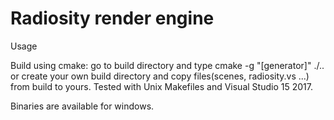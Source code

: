 # Radiosity render engine

Usage

Build using cmake: go to build directory and type cmake -g "[generator]" ./.. or create your own build directory and copy files(scenes, radiosity.vs ...) from build to yours. Tested with Unix Makefiles and Visual Studio 15 2017.

Binaries are available for windows.
